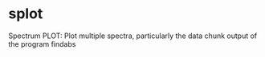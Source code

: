splot
=====

Spectrum PLOT: Plot multiple spectra, particularly the data chunk output of the program findabs
